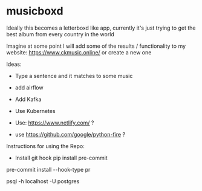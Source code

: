 # musicboxd

Ideally this becomes a letterboxd like app, currently it's just trying to get the best album from every country in the world


Imagine at some point I will add some of the results / functionality to my website:
https://www.ckmusic.online/
or create a new one


Ideas:

- Type a sentence and it matches to some music

- add airflow

- Add Kafka

- Use Kubernetes

- Use: https://www.netlify.com/ ?

- use https://github.com/google/python-fire ?


Instructions for using the Repo:

- Install git hook
pip install pre-commit

pre-commit install --hook-type pr

psql -h localhost -U postgres
